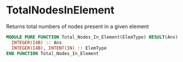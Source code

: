 # TotalNodesInElement

Returns total numbers of nodes present in a given element

```fortran
MODULE PURE FUNCTION Total_Nodes_In_Element(ElemType) RESULT(Ans)
  INTEGER(I4B) :: Ans
  INTEGER(I4B), INTENT(IN) :: ElemType
END FUNCTION Total_Nodes_In_Element
```

